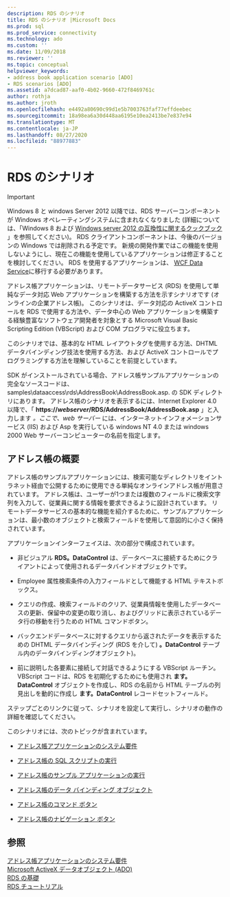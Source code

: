 ```yaml
---
description: RDS のシナリオ
title: RDS のシナリオ |Microsoft Docs
ms.prod: sql
ms.prod_service: connectivity
ms.technology: ado
ms.custom: ''
ms.date: 11/09/2018
ms.reviewer: ''
ms.topic: conceptual
helpviewer_keywords:
- address book application scenario [ADO]
- RDS scenarios [ADO]
ms.assetid: a7dcad87-aaf0-4b02-9660-472f8469761c
author: rothja
ms.author: jroth
ms.openlocfilehash: e4492a80690c99d1e5b7003763faf77effdeebec
ms.sourcegitcommit: 18a98ea6a30d448aa6195e10ea2413be7e837e94
ms.translationtype: MT
ms.contentlocale: ja-JP
ms.lasthandoff: 08/27/2020
ms.locfileid: "88977883"
---
```

# <a name="rds-scenario"></a>RDS のシナリオ
> [!IMPORTANT]
>  Windows 8 と windows Server 2012 以降では、RDS サーバーコンポーネントが Windows オペレーティングシステムに含まれなくなりました (詳細については、「Windows 8 および [Windows server 2012 の互換性に関するクックブック](https://www.microsoft.com/download/details.aspx?id=27416) 」を参照してください)。 RDS クライアントコンポーネントは、今後のバージョンの Windows では削除される予定です。 新規の開発作業ではこの機能を使用しないようにし、現在この機能を使用しているアプリケーションは修正することを検討してください。 RDS を使用するアプリケーションは、 [WCF Data Service](https://go.microsoft.com/fwlink/?LinkId=199565)に移行する必要があります。  
  
 アドレス帳アプリケーションは、リモートデータサービス (RDS) を使用して単純なデータ対応 Web アプリケーションを構築する方法を示すシナリオです (オンラインの企業アドレス帳)。 このシナリオは、データ対応の ActiveX コントロールを RDS で使用する方法や、データ中心の Web アプリケーションを構築する経験豊富なソフトウェア開発者を対象とする Microsoft Visual Basic Scripting Edition (VBScript) および COM プログラマに役立ちます。  
  
 このシナリオでは、基本的な HTML レイアウトタグを使用する方法、DHTML データバインディング技法を使用する方法、および ActiveX コントロールでプログラミングする方法を理解していることを前提としています。  
  
 SDK がインストールされている場合、アドレス帳サンプルアプリケーションの完全なソースコードは、samples\dataaccess\rds\AddressBook\AddressBook.asp. の SDK ディレクトリにあります。 アドレス帳のシナリオを表示するには、Internet Explorer 4.0 以降で、「 **https://*webserver*/RDS/AddressBook/AddressBook.asp** 」と入力します *。ここで、web サーバー* には、インターネットインフォメーションサービス (IIS) および Asp を実行している windows NT 4.0 または windows 2000 Web サーバーコンピューターの名前を指定します。  
  
## <a name="introduction-to-address-book"></a>アドレス帳の概要  
 アドレス帳のサンプルアプリケーションには、検索可能なディレクトリをイントラネット経由で公開するために使用できる単純なオンラインアドレス帳が用意されています。 アドレス帳は、ユーザーが1つまたは複数のフィールドに検索文字列を入力して、従業員に関する情報を要求できるように設計されています。 リモートデータサービスの基本的な機能を紹介するために、サンプルアプリケーションは、最小数のオブジェクトと検索フィールドを使用して意図的に小さく保持されています。  
  
 アプリケーションインターフェイスは、次の部分で構成されています。  
  
-   非ビジュアル **RDS。DataControl** は、データベースに接続するためにクライアントによって使用されるデータバインドオブジェクトです。  
  
-   Employee 属性検索条件の入力フィールドとして機能する HTML テキストボックス。  
  
-   クエリの作成、検索フィールドのクリア、従業員情報を使用したデータベースの更新、保留中の変更の取り消し、およびグリッドに表示されているデータ行の移動を行うための HTML コマンドボタン。  
  
-   バックエンドデータベースに対するクエリから返されたデータを表示するための DHTML データバインディング (RDS を介して) **。DataControl** テーブル内のデータバインディングオブジェクト)。  
  
-   前に説明した各要素に接続して対話できるようにする VBScript ルーチン。 VBScript コードは、RDS を初期化するためにも使用され **ます。DataControl** オブジェクトを作成し、RDS の名前から HTML テーブルの列見出しを動的に作成し **ます。DataControl** レコードセットフィールド。  
  
 ステップごとのリンクに従って、シナリオを設定して実行し、シナリオの動作の詳細を確認してください。  
  
 このシナリオには、次のトピックが含まれています。  
  
-   [アドレス帳アプリケーションのシステム要件](./system-requirements-for-the-address-book-application.md)  
  
-   [アドレス帳の SQL スクリプトの実行](./running-the-address-book-sql-script.md)  
  
-   [アドレス帳のサンプル アプリケーションの実行](./running-the-address-book-sample-application.md)  
  
-   [アドレス帳のデータ バインディング オブジェクト](./address-book-data-binding-object.md)  
  
-   [アドレス帳のコマンド ボタン](./address-book-command-buttons.md)  
  
-   [アドレス帳のナビゲーション ボタン](./address-book-navigation-buttons.md)  
  
## <a name="see-also"></a>参照  
 [アドレス帳アプリケーションのシステム要件](./system-requirements-for-the-address-book-application.md)   
 [Microsoft ActiveX データオブジェクト (ADO)](../../microsoft-activex-data-objects-ado.md)   
 [RDS の基礎](./rds-fundamentals.md)   
 [RDS チュートリアル](./rds-tutorial.md)